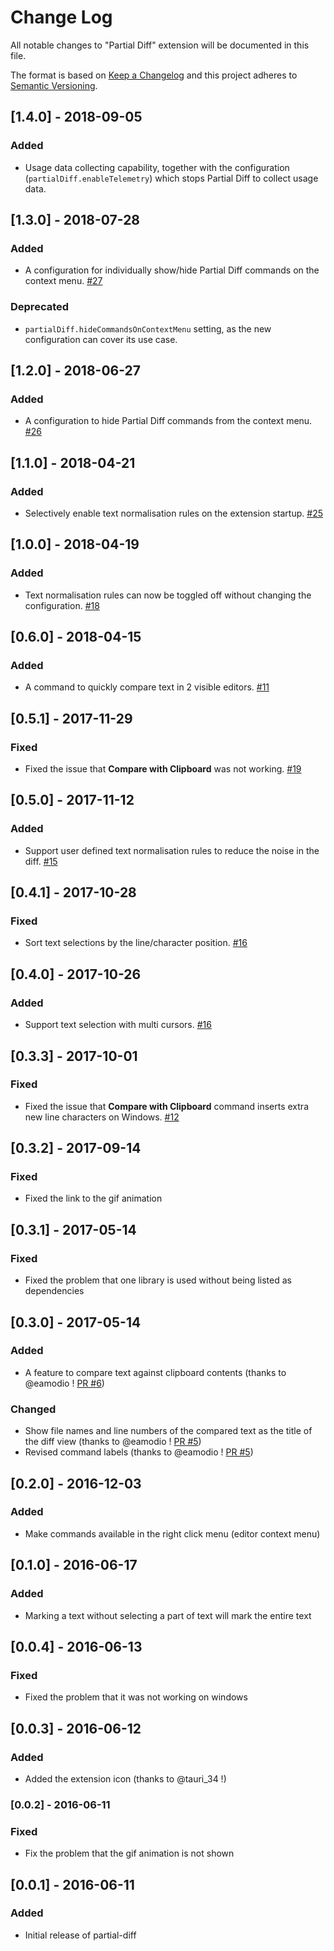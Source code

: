 # Change Log

All notable changes to "Partial Diff" extension will be documented in this file.

The format is based on [Keep a Changelog](http://keepachangelog.com/en/1.0.0/)
and this project adheres to [Semantic Versioning](http://semver.org/spec/v2.0.0.html).

## [1.4.0] - 2018-09-05
### Added
- Usage data collecting capability, together with the configuration (`partialDiff.enableTelemetry`) which stops Partial Diff to collect usage data.

## [1.3.0] - 2018-07-28
### Added
- A configuration for individually show/hide Partial Diff commands on the context menu. [#27](https://github.com/ryu1kn/vscode-partial-diff/issues/27)

### Deprecated
- `partialDiff.hideCommandsOnContextMenu` setting, as the new configuration can cover its use case.

## [1.2.0] - 2018-06-27
### Added
- A configuration to hide Partial Diff commands from the context menu. [#26](https://github.com/ryu1kn/vscode-partial-diff/issues/26)

## [1.1.0] - 2018-04-21
### Added
- Selectively enable text normalisation rules on the extension startup. [#25](https://github.com/ryu1kn/vscode-partial-diff/issues/25)

## [1.0.0] - 2018-04-19
### Added
- Text normalisation rules can now be toggled off without changing the configuration. [#18](https://github.com/ryu1kn/vscode-partial-diff/issues/18)

## [0.6.0] - 2018-04-15
### Added
- A command to quickly compare text in 2 visible editors. [#11](https://github.com/ryu1kn/vscode-partial-diff/issues/11)

## [0.5.1] - 2017-11-29
### Fixed
- Fixed the issue that **Compare with Clipboard** was not working. [#19](https://github.com/ryu1kn/vscode-partial-diff/issues/19)

## [0.5.0] - 2017-11-12
### Added
- Support user defined text normalisation rules to reduce the noise in the diff. [#15](https://github.com/ryu1kn/vscode-partial-diff/issues/15)

## [0.4.1] - 2017-10-28
### Fixed
- Sort text selections by the line/character position. [#16](https://github.com/ryu1kn/vscode-partial-diff/issues/16)

## [0.4.0] - 2017-10-26
### Added
- Support text selection with multi cursors. [#16](https://github.com/ryu1kn/vscode-partial-diff/issues/16)

## [0.3.3] - 2017-10-01
### Fixed
- Fixed the issue that **Compare with Clipboard** command inserts extra new line characters on Windows. [#12](https://github.com/ryu1kn/vscode-partial-diff/issues/12)

## [0.3.2] - 2017-09-14
### Fixed
- Fixed the link to the gif animation

## [0.3.1] - 2017-05-14
### Fixed
- Fixed the problem that one library is used without being listed as dependencies

## [0.3.0] - 2017-05-14
### Added
- A feature to compare text against clipboard contents (thanks to @eamodio ! [PR #6](https://github.com/ryu1kn/vscode-partial-diff/pull/6))

### Changed
- Show file names and line numbers of the compared text as the title of the diff view (thanks to @eamodio ! [PR #5](https://github.com/ryu1kn/vscode-partial-diff/pull/5))
- Revised command labels (thanks to @eamodio ! [PR #5](https://github.com/ryu1kn/vscode-partial-diff/pull/5))

## [0.2.0] - 2016-12-03
### Added
- Make commands available in the right click menu (editor context menu)

## [0.1.0] - 2016-06-17
### Added
- Marking a text without selecting a part of text will mark the entire text

## [0.0.4] - 2016-06-13
### Fixed
- Fixed the problem that it was not working on windows

## [0.0.3] - 2016-06-12
### Added
* Added the extension icon (thanks to @tauri_34 !)

### [0.0.2] - 2016-06-11
### Fixed
* Fix the problem that the gif animation is not shown

## [0.0.1] - 2016-06-11
### Added
* Initial release of partial-diff
